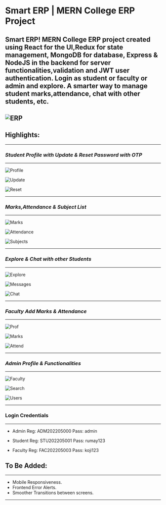 <h1><b>Smart ERP</b> | MERN College ERP Project </h1>

Smart ERP! MERN College ERP project created using **React** for the UI,**Redux** for state management, **MongoDB** for database, **Express** & **NodeJS** in the backend for server functionalities,validation and **JWT** user authentication. Login as student or faculty or admin and explore. A smarter way to manage student marks,attendance, chat with other students, etc.
--

![ERP](https://i.ibb.co/zbqRYcz/274057425-517978852991989-8201056079532811934-n.jpg)
--

<h2><b>Highlights:</b></h2>
<hr/>
<h3><i>Student Profile with Update & Reset Password with OTP</i></h3>
<hr/>

![Profile](https://i.ibb.co/R4kLzfJ/273970317-480640806993364-2961246779537966216-n.jpg)

![Update](https://i.ibb.co/K0px6L3/273986170-498069718607308-7208041291534770540-n.jpg)

![Reset](https://i.ibb.co/3FcCpLP/273756977-343299064200681-8789852904104955902-n.jpg)
<hr/>

<h3><i>Marks,Attendance & Subject List</i></h3>
<hr/>

![Marks](https://i.ibb.co/KzSPVyT/273879726-625620712071821-8499040278359350061-n.jpg)

![Attendance](https://i.ibb.co/16JRnX1/273855548-1388026998306340-8207234882067626326-n.jpg)

![Subjects](https://i.ibb.co/w4CWvQH/274159794-500234288114139-2884373080772946661-n.jpg)

<hr/>

<h3><i>Explore & Chat with other Students</i></h3>
<hr/>

![Explore](https://i.ibb.co/2Z8zb4s/273726690-509759557393140-5215855296451469262-n.jpg)

![Messages](https://i.ibb.co/qFfKpDk/273756503-639492567357960-2126527095969634436-n.jpg)

![Chat](https://i.ibb.co/Np7mJLP/272868071-341164477905435-8947091350410107530-n.jpg)

<hr/>

<h3><i>Faculty Add Marks & Attendance</i></h3>
<hr/>

![Prof](https://i.ibb.co/1sBT5Dh/273922350-1274688563014621-3307773664073286392-n.jpg)


![Marks](https://i.ibb.co/nLjLVYv/273922901-321999569899480-1244672815993539185-n.jpg)

![Attend](https://i.ibb.co/j45T16y/274049472-3194620110822237-1535267489899002384-n.jpg)

<hr/>

<h3><i>Admin Profile & Functionalities</i></h3>
<hr/>

![Faculty](https://i.ibb.co/GQthfPN/273757669-509592717248518-7241327136079376914-n.jpg)


![Search](https://i.ibb.co/Wf5hP8F/273981777-634233174547913-4272218922563563169-n.jpg)

![Users](https://i.ibb.co/rsBHMBx/273755026-326949642707073-6898156251828138488-n.jpg)

<hr/>

<h3>Login Credentials</h3>
<hr/>

- Admin
Reg: ADM202205000 Pass: admin

- Student
Reg: STU202205001 Pass: rumay123

- Faculty
Reg: FAC202205003 Pass: koji123


<h2><b>To Be Added:</b></h2>
<hr/>

- Mobile Responsiveness.
- Frontend Error Alerts.
- Smoother Transitions between screens.
<hr/>
